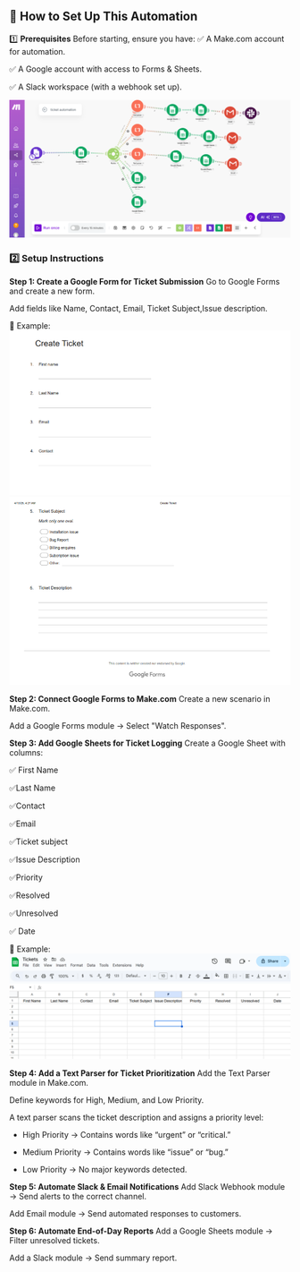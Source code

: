 ## 🚀 How to Set Up This Automation

1️⃣ **Prerequisites**
Before starting, ensure you have:
✅ A Make.com account for automation.

✅ A Google account with access to Forms & Sheets.

✅ A Slack workspace (with a webhook set up).

 ![Google form](./assets/test-auto.png)

 ### 2️⃣ Setup Instructions
 
 **Step 1: Create a Google Form for Ticket Submission**
Go to Google Forms and create a new form.

Add fields like Name, Contact, Email, Ticket Subject,Issue description.

📌 Example:
 ![Google form](./assets/create-ticket.png)
 ![Google form](./assets/create-ticket2.png)
 

**Step 2: Connect Google Forms to Make.com**
Create a new scenario in Make.com.

Add a Google Forms module → Select "Watch Responses".

**Step 3: Add Google Sheets for Ticket Logging**
Create a Google Sheet with columns:

✅ First Name

✅Last Name

✅Contact

✅Email

✅Ticket subject

✅Issue Description

✅Priority

✅Resolved

✅Unresolved

✅ Date

📌 Example:
![Google form](./assets/ticket-log.png)

**Step 4: Add a Text Parser for Ticket Prioritization**
Add the Text Parser module in Make.com.

Define keywords for High, Medium, and Low Priority.

A text parser scans the ticket description and assigns a priority level:

- High Priority → Contains words like “urgent” or “critical.”

- Medium Priority → Contains words like “issue” or “bug.”

- Low Priority → No major keywords detected.

**Step 5: Automate Slack & Email Notifications**
Add Slack Webhook module → Send alerts to the correct channel.

Add Email module → Send automated responses to customers.

**Step 6: Automate End-of-Day Reports**
Add a Google Sheets module → Filter unresolved tickets.

Add a Slack module → Send summary report.
